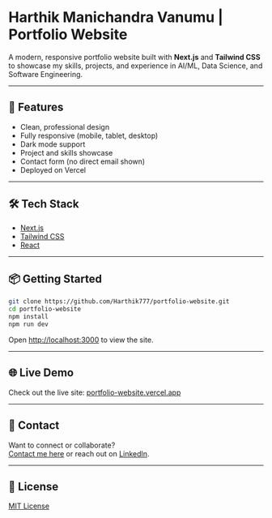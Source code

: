 # Harthik Manichandra Vanumu | Portfolio Website

A modern, responsive portfolio website built with **Next.js** and **Tailwind CSS** to showcase my skills, projects, and experience in AI/ML, Data Science, and Software Engineering.

---

## 🚀 Features

- Clean, professional design
- Fully responsive (mobile, tablet, desktop)
- Dark mode support
- Project and skills showcase
- Contact form (no direct email shown)
- Deployed on Vercel

---

## 🛠️ Tech Stack

- [Next.js](https://nextjs.org/)
- [Tailwind CSS](https://tailwindcss.com/)
- [React](https://react.dev/)

---

## 📦 Getting Started

```sh
git clone https://github.com/Harthik777/portfolio-website.git
cd portfolio-website
npm install
npm run dev
```

Open [http://localhost:3000](http://localhost:3000) to view the site.

---

## 🌐 Live Demo

Check out the live site: [portfolio-website.vercel.app](https://portfolio-website.vercel.app)

---

## 🤝 Contact

Want to connect or collaborate?  
[Contact me here](https://portfolio-website.vercel.app/contact) or reach out on [LinkedIn](https://www.linkedin.com/in/harthik-mv/).

---

## 📝 License

[MIT License](LICENSE)



